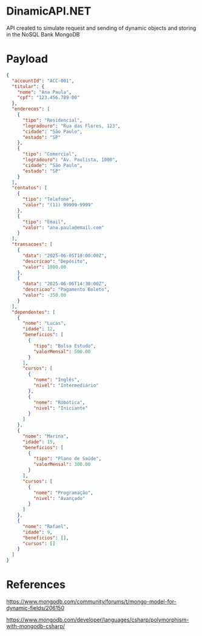 # DinamicAPI.NET
API created to simulate request and sending of dynamic objects and storing in the NoSQL Bank MongoDB


# Payload
```json
{
  "accountId": "ACC-001",
  "titular": {
    "nome": "Ana Paula",
    "cpf": "123.456.789-00"
  },
  "enderecos": [
    {
      "tipo": "Residencial",
      "logradouro": "Rua das Flores, 123",
      "cidade": "São Paulo",
      "estado": "SP"
    },
    {
      "tipo": "Comercial",
      "logradouro": "Av. Paulista, 1000",
      "cidade": "São Paulo",
      "estado": "SP"
    }
  ],
  "contatos": [
    {
      "tipo": "Telefone",
      "valor": "(11) 99999-9999"
    },
    {
      "tipo": "Email",
      "valor": "ana.paula@email.com"
    }
  ],
  "transacoes": [
    {
      "data": "2025-06-05T10:00:00Z",
      "descricao": "Depósito",
      "valor": 1000.00
    },
    {
      "data": "2025-06-06T14:30:00Z",
      "descricao": "Pagamento Boleto",
      "valor": -350.00
    }
  ],
  "dependentes": [
    {
      "nome": "Lucas",
      "idade": 12,
      "beneficios": [
        {
          "tipo": "Bolsa Estudo",
          "valorMensal": 500.00
        }
      ],
      "cursos": [
        {
          "nome": "Inglês",
          "nivel": "Intermediário"
        },
        {
          "nome": "Robótica",
          "nivel": "Iniciante"
        }
      ]
    },
    {
      "nome": "Marina",
      "idade": 15,
      "beneficios": [
        {
          "tipo": "Plano de Saúde",
          "valorMensal": 300.00
        }
      ],
      "cursos": [
        {
          "nome": "Programação",
          "nivel": "Avançado"
        }
      ]
    },
    {
      "nome": "Rafael",
      "idade": 9,
      "beneficios": [],
      "cursos": []
    }
  ]
}
```

# References

https://www.mongodb.com/community/forums/t/mongo-model-for-dynamic-fields/206150


https://www.mongodb.com/developer/languages/csharp/polymorphism-with-mongodb-csharp/
